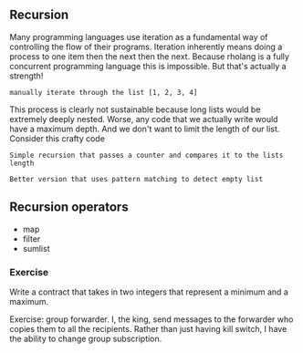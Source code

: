 ## Recursion

Many programming languages use iteration as a fundamental way of controlling the flow of their programs. Iteration inherently means doing a process to one item then the next then the next. Because rholang is a fully concurrent programming language this is impossible. But that's actually a strength!

```
manually iterate through the list [1, 2, 3, 4]
```

This process is clearly not sustainable because long lists would be extremely deeply nested. Worse, any code that we actually write would have a maximum depth. And we don't want to limit the length of our list. Consider this crafty code

```
Simple recursion that passes a counter and compares it to the lists length
```

```
Better version that uses pattern matching to detect empty list
```

## Recursion operators
- map
- filter
- sumlist


### Exercise
Write a contract that takes in two integers that represent a minimum and a maximum.

Exercise: group forwarder. I, the king, send messages to the forwarder who copies them to all the recipients. Rather than just having kill switch, I have the ability to change group subscription.




